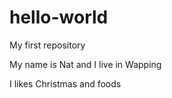 hello-world
===========

My first repository

My name is Nat and I live in Wapping

I likes Christmas and foods
